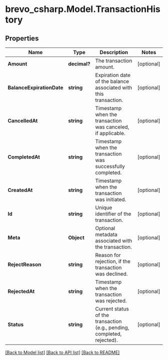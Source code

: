 # brevo_csharp.Model.TransactionHistory
## Properties

Name | Type | Description | Notes
------------ | ------------- | ------------- | -------------
**Amount** | **decimal?** | The transaction amount. | [optional] 
**BalanceExpirationDate** | **string** | Expiration date of the balance associated with this transaction. | [optional] 
**CancelledAt** | **string** | Timestamp when the transaction was canceled, if applicable. | [optional] 
**CompletedAt** | **string** | Timestamp when the transaction was successfully completed. | [optional] 
**CreatedAt** | **string** | Timestamp when the transaction was initiated. | [optional] 
**Id** | **string** | Unique identifier of the transaction. | [optional] 
**Meta** | **Object** | Optional metadata associated with the transaction. | [optional] 
**RejectReason** | **string** | Reason for rejection, if the transaction was declined. | [optional] 
**RejectedAt** | **string** | Timestamp when the transaction was rejected. | [optional] 
**Status** | **string** | Current status of the transaction (e.g., pending, completed, rejected). | [optional] 

[[Back to Model list]](../README.md#documentation-for-models) [[Back to API list]](../README.md#documentation-for-api-endpoints) [[Back to README]](../README.md)

